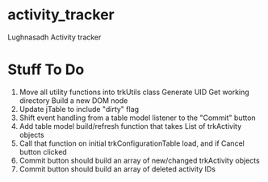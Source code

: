 # activity_tracker
Lughnasadh Activity tracker

Stuff To Do
===========

1. Move all utility functions into trkUtils class
   Generate UID
   Get working directory
   Build a new DOM node
2. Update jTable to include "dirty" flag
3. Shift event handling from a table model listener to the "Commit" button
4. Add table model build/refresh function that takes List of trkActivity objects
5. Call that function on initial trkConfigurationTable load, and if Cancel button clicked
6. Commit button should build an array of new/changed trkActivity objects
7. Commit button should build an array of deleted activity IDs
